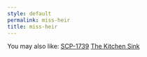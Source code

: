 ```yaml
---
style: default
permalink: miss-heir
title: miss-heir
---
```

You may also like:
[SCP-1739](http://scp-wiki.net/scp-1739)
[The Kitchen Sink](http://scp-wiki.net/the-kitchen-sink)